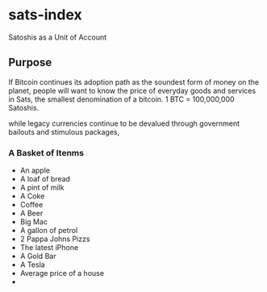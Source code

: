 # sats-index
Satoshis as a Unit of Account

## Purpose
If Bitcoin continues its adoption path as the soundest form of money on the planet, people will want to know the price of everyday goods and services in Sats, the smallest denomination of a bitcoin. 1 BTC = 100,000,000 Satoshis.


while legacy currencies continue to be devalued through government bailouts and stimulous packages, 


### A Basket of Itenms
* An apple
* A loaf of bread
* A pint of milk
* A Coke
* Coffee
* A Beer
* Big Mac
* A gallon of petrol
* 2 Pappa Johns Pizzs
* The latest iPhone
* A Gold Bar
* A Tesla
* Average price of a house
* 
